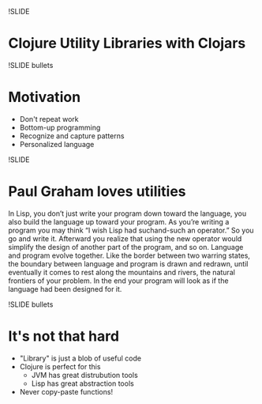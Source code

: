 !SLIDE
# Clojure Utility Libraries with Clojars #

!SLIDE bullets
# Motivation

* Don't repeat work
* Bottom-up programming
* Recognize and capture patterns
* Personalized language

!SLIDE
# Paul Graham loves utilities

In Lisp, you don’t just write your program down toward the language, you also
build the language up toward your program. As you’re writing a program you may
think “I wish Lisp had suchand-such an operator.” So you go and write
it. Afterward you realize that using the new operator would simplify the design
of another part of the program, and so on. Language and program evolve
together. Like the border between two warring states, the boundary between
language and program is drawn and redrawn, until eventually it comes to rest
along the mountains and rivers, the natural frontiers of your problem. In the
end your program will look as if the language had been designed for it.

!SLIDE bullets
# It's not that hard

* "Library" is just a blob of useful code
* Clojure is perfect for this
  * JVM has great distrubution tools
  * Lisp has great abstraction tools
* Never copy-paste functions!
